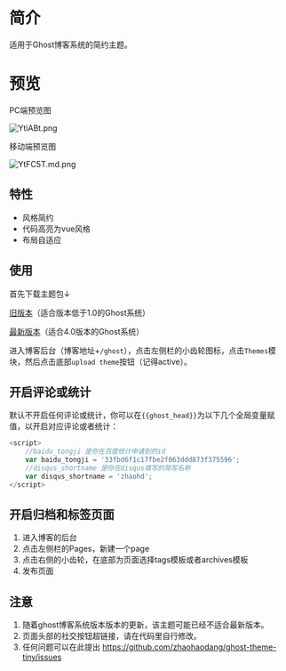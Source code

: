 # 简介

适用于Ghost博客系统的简约主题。

# 预览
PC端预览图

![YtiABt.png](https://s1.ax1x.com/2020/05/12/YtiABt.png)

移动端预览图

![YtFC5T.md.png](https://s1.ax1x.com/2020/05/12/YtFC5T.md.png)

## 特性

* 风格简约
* 代码高亮为vue风格
* 布局自适应

## 使用

首先下载主题包↓

[旧版本](https://github.com/zhaohaodang/ghost-theme-tiny/archive/1.0.0.zip)（适合版本低于1.0的Ghost系统）

[最新版本](https://github.com/zhaohaodang/ghost-theme-tiny/releases/tag/2.0.0)（适合4.0版本的Ghost系统）

进入博客后台（博客地址+`/ghost`），点击左侧栏的小齿轮图标，点击`Themes`模块，然后点击底部`upload theme`按钮（记得active）。

## 开启评论或统计
默认不开启任何评论或统计，你可以在`{{ghost_head}}`为以下几个全局变量赋值，以开启对应评论或者统计：

```javascript
<script>
    //baidu_tongji 是你在百度统计申请到的id
    var baidu_tongji = '33fbd6f1c17fbe2f063ddd873f375596';
    //disqus_shortname 是你在disqus填写的简写名称
    var disqus_shortname = 'zhaohd';
</script>
```
## 开启归档和标签页面
1. 进入博客的后台
2. 点击左侧栏的Pages，新建一个page
3. 点击右侧的小齿轮，在底部为页面选择tags模板或者archives模板
4. 发布页面

## 注意
1. 随着ghost博客系统版本版本的更新，该主题可能已经不适合最新版本。
2. 页面头部的社交按钮超链接，请在代码里自行修改。
3. 任何问题可以在此提出 https://github.com/zhaohaodang/ghost-theme-tiny/issues
